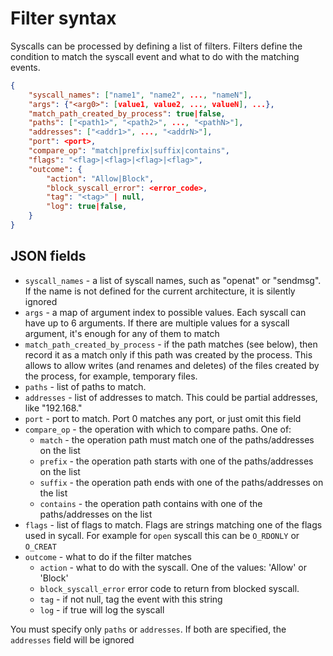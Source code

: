 # Filter syntax

Syscalls can be processed by defining a list of filters. Filters define the condition to match the syscall event and
what to do with the matching events.

```json
{
    "syscall_names": ["name1", "name2", ..., "nameN"],
    "args": {"<arg0>": [value1, value2, ..., valueN], ...},
    "match_path_created_by_process": true|false,
    "paths": ["<path1>", "<path2>", ..., "<pathN>"],
    "addresses": ["<addr1>", ..., "<addrN>"],
    "port": <port>,
    "compare_op": "match|prefix|suffix|contains",
    "flags": "<flag>|<flag>|<flag>|<flag>",
    "outcome": {
        "action": "Allow|Block",
        "block_syscall_error": <error_code>,
        "tag": "<tag>" | null,
        "log": true|false,
    }
}
```

## JSON fields

 - `syscall_names` - a list of syscall names, such as "openat" or "sendmsg". If the name is not defined
 for the current architecture, it is silently ignored
 - `args` - a map of argument index to possible values. Each syscall can have up to 6 arguments. If there are multiple values for a syscall argument, it's enough for any of them to match
 - `match_path_created_by_process` - if the path matches (see below), then record it as a match only if this path was created by the process. This allows to allow writes (and renames and deletes) of the files created by the process, for example, temporary files.
 - `paths` - list of paths to match. 
 - `addresses` - list of addresses to match. This could be partial addresses, like "192.168."
 - `port` - port to match. Port 0 matches any port, or just omit this field
 - `compare_op` - the operation with which to compare paths. One of:
   - `match` - the operation path must match one of the paths/addresses on the list
   - `prefix` - the operation path starts with one of the paths/addresses on the list
   - `suffix` - the operation path ends with one of the paths/addresses on the list
   - `contains` - the operation path contains with one of the paths/addresses on the list
 - `flags` - list of flags to match. Flags are strings matching one of the flags used in sycall. For example for `open` syscall this can be `O_RDONLY` or `O_CREAT`
 - `outcome` - what to do if the filter matches
   - `action` - what to do with the syscall. One of the values: 'Allow' or 'Block'
   - `block_syscall_error` error code to return from blocked syscall.
   - `tag` - if not null, tag the event with this string
   - `log` - if true will log the syscall
   

You must specify only `paths` or `addresses`. If both are specified, the `addresses` field will be ignored